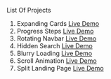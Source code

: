 List Of Projects

1. Expanding Cards   [Live Demo](https://javascript-projects-expanding-card.netlify.app/)
2. Progress Steps    [Live Demo](https://javascript-projects-progress-step.netlify.app/)
3. Rotating Navbar   [Live Demo](https://javascript-projects-rotating-navbar.netlify.app/)
4. Hidden Search     [Live Demo](https://javascript-projects-hidden-search.netlify.app/)
5. Blurry Loading    [Live Demo](https://javascript-projects-blurry-loading.netlify.app/)
6. Scroll Animation  [Live Demo](https://javascript-projects-scroll-animation.netlify.app/)
7. Split Landing Page [Live Demo](https://javascript-projects-split-landing-pg.netlify.app/)